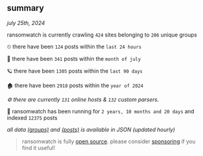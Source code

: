 
## summary
_july 25th, 2024_

ransomwatch is currently crawling `424` sites belonging to `206` unique groups

⏲ there have been `124` posts within the `last 24 hours`

🦈 there have been `341` posts within the `month of july`

🪐 there have been `1305` posts within the `last 90 days`

🏚 there have been `2918` posts within the `year of 2024`

_⚙️ there are currently `131` online hosts & `132` custom parsers._

🦕 ransomwatch has been running for `2 years, 10 months and 20 days` and indexed `12375` posts

_all data  [(groups)](http://ransomwhat.telemetry.ltd/groups) and [(posts)](http://ransomwhat.telemetry.ltd/posts) is available in JSON (updated hourly)_

> ransomwatch is fully [open source](https://github.com/joshhighet/ransomwatch#ransomwatch--). please consider [sponsoring](https://github.com/sponsors/joshhighet) if you find it useful!
